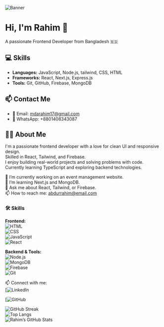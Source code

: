 ![Banner](https://i.ibb.co.com/1YTythc7/Purple-and-Pink-Minimalist-Front-End-Developer-Linked-In-Banner.png)



# Hi, I'm Rahim 👋
A passionate Frontend Developer from Bangladesh 🇧🇩

## 💻 Skills
- **Languages:** JavaScript, Node.js, tailwind, CSS, HTML
- **Frameworks:** React, Next.js, Express.js
- **Tools:** Git, GitHub, Firebase, MongoDB

## 📫 Contact Me
- 📧 Email: mdarahim17@gmail.com
- 💬 WhatsApp: +8801408343087


## 🙋‍♂️ About Me

I'm a passionate frontend developer with a love for clean UI and responsive design.  
Skilled in React, Tailwind, and Firebase.  
I enjoy building real-world projects and solving problems with code.  
Currently learning TypeScript and exploring backend technologies.


🔭 I’m currently working on an event management website.  
🌱 I’m learning Next.js and MongoDB.  
💬 Ask me about React, Tailwind, or Firebase.  
📫 How to reach me: abdurrahim@email.com


### 🛠️ Skills

**Frontend:**  
![HTML](https://img.shields.io/badge/-HTML5-E34F26?logo=html5&logoColor=white&style=flat)  
![CSS](https://img.shields.io/badge/-CSS3-1572B6?logo=css3&logoColor=white&style=flat)  
![JavaScript](https://img.shields.io/badge/-JavaScript-F7DF1E?logo=javascript&logoColor=black&style=flat)  
![React](https://img.shields.io/badge/-React-61DAFB?logo=react&logoColor=black&style=flat)

**Backend & Tools:**  
![Node.js](https://img.shields.io/badge/-Node.js-339933?logo=nodedotjs&logoColor=white&style=flat)  
![MongoDB](https://img.shields.io/badge/-MongoDB-47A248?logo=mongodb&logoColor=white&style=flat)  
![Firebase](https://img.shields.io/badge/-Firebase-FFCA28?logo=firebase&logoColor=black&style=flat)  
![Git](https://img.shields.io/badge/-Git-F05032?logo=git&logoColor=white&style=flat)

📫 Connect with me:  
[![LinkedIn](www.linkedin.com/in/abdur-rahim2002)  

[![GitHub](https://github.com/Rahim51044)


![GitHub Streak](https://github-readme-streak-stats.herokuapp.com/?user=abdurrahim51044)  
![Top Langs](https://github-readme-stats.vercel.app/api/top-langs/?username=abdurrahim51044&layout=compact)  
![Rahim’s GitHub Stats](https://github-readme-stats.vercel.app/api?username=abdurrahim51044&show_icons=true&theme=radical)

